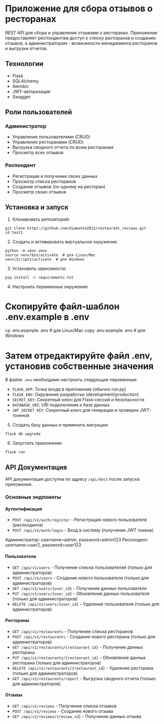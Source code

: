 # Приложение для сбора отзывов о ресторанах

REST API для сбора и управления отзывами о ресторанах. Приложение предоставляет респондентам доступ к списку ресторанов и созданию отзывов, а администраторам - возможности менеджмента ресторанов и выгрузки отчетов.

## Технологии

- Flask
- SQLAlchemy
- Alembic
- JWT-авторизация
- Swagger

## Роли пользователей

### Администратор

- Управление пользователями (CRUD)
- Управление ресторанами (CRUD)
- Выгрузка сводного отчета по всем ресторанам
- Просмотр всех отзывов

### Респондент

- Регистрация и получение своих данных
- Просмотр списка ресторанов
- Создание отзывов (по одному на ресторан)
- Просмотр своих отзывов

## Установка и запуск

1. Клонировать репозиторий:
```
git clone https://github.com/diamanto2012/restaurant_reviews.git
cd test2
```

2. Создать и активировать виртуальное окружение:
```
python -m venv venv
source venv/bin/activate  # для Linux/Mac
venv\Scripts\activate  # для Windows
```

3. Установить зависимости:
```
pip install -r requirements.txt
```

4. Настроить переменные окружения:
# Скопируйте файл-шаблон .env.example в .env
cp .env.example .env  # для Linux/Mac
copy .env.example .env  # для Windows

# Затем отредактируйте файл .env, установив собственные значения

В файле `.env` необходимо настроить следующие переменные:
- `FLASK_APP`: Точка входа в приложение (обычно run.py)
- `FLASK_ENV`: Окружение разработки (development/production)
- `SECRET_KEY`: Секретный ключ для Flask-сессий и безопасности
- `DATABASE_URI`: URI подключения к базе данных
- `JWT_SECRET_KEY`: Секретный ключ для генерации и проверки JWT-токенов

5. Создать базу данных и применить миграции:
```
flask db upgrade
```

6. Запустить приложение:
```
flask run
```

## API Документация

API документация доступна по адресу `/api/docs` после запуска приложения.

### Основные эндпоинты

#### Аутентификация
- `POST /api/v1/auth/register` - Регистрация нового пользователя (респондента)
- `POST /api/v1/auth/login` - Вход в систему (получение JWT токена)

Администратор: username=admin, password=admin123
Респондент: username=user2, password=user123

#### Пользователи
- `GET /api/v1/users` - Получение списка пользователей (только для администраторов)
- `POST /api/v1/users` - Создание нового пользователя (только для администраторов)
- `GET /api/v1/users/{user_id}` - Получение данных пользователя
- `PUT /api/v1/users/{user_id}` - Обновление данных пользователя (только для администраторов)
- `DELETE /api/v1/users/{user_id}` - Удаление пользователя (только для администраторов)

#### Рестораны
- `GET /api/v1/restaurants` - Получение списка ресторанов
- `POST /api/v1/restaurants` - Создание нового ресторана (только для администраторов)
- `GET /api/v1/restaurants/{restaurant_id}` - Получение данных ресторана
- `PUT /api/v1/restaurants/{restaurant_id}` - Обновление данных ресторана (только для администраторов)
- `DELETE /api/v1/restaurants/{restaurant_id}` - Удаление ресторана (только для администраторов)
- `GET /api/v1/restaurants/report` - Выгрузка сводного отчета (только для администраторов)

#### Отзывы
- `GET /api/v1/reviews` - Получение списка отзывов
- `POST /api/v1/reviews` - Создание нового отзыва
- `GET /api/v1/reviews/{review_id}` - Получение данных отзыва
